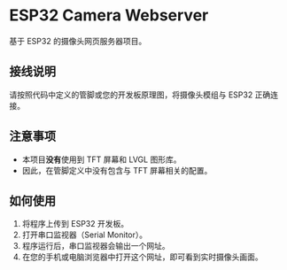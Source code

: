 # ESP32 Camera Webserver

基于 ESP32 的摄像头网页服务器项目。

## 接线说明

请按照代码中定义的管脚或您的开发板原理图，将摄像头模组与 ESP32 正确连接。

## 注意事项

* 本项目**没有**使用到 TFT 屏幕和 LVGL 图形库。
* 因此，在管脚定义中没有包含与 TFT 屏幕相关的配置。

## 如何使用

1.  将程序上传到 ESP32 开发板。
2.  打开串口监视器（Serial Monitor）。
3.  程序运行后，串口监视器会输出一个网址。
4.  在您的手机或电脑浏览器中打开这个网址，即可看到实时摄像头画面。